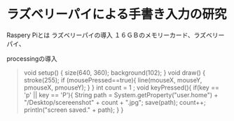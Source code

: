 # ラズベリーパイによる手書き入力の研究
Raspery Piとは
ラズベリーパイの導入
１６ＧＢのメモリーカード、ラズベリーパイ、

processingの導入

>void setup() { size(640, 360); background(102); } 
>void draw() { stroke(255); if (mousePressed==true){
>line(mouseX, mouseY, pmouseX, pmouseY); } 
}
int count = 1 ;
void keyPressed(){
  if(key == 'p' || key == 'P'){
    String path  = System.getProperty("user.home") + "/Desktop/scereenshot" + count + ".jpg";
    save(path);
    count++;
    println("screen saved." + path);
  }
}
